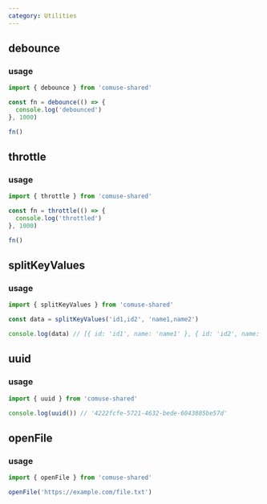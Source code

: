```yaml
---
category: Utilities
---
```


## debounce

### usage

```ts
import { debounce } from 'comuse-shared'

const fn = debounce(() => {
  console.log('debounced')
}, 1000)

fn()
```

## throttle

### usage

```ts
import { throttle } from 'comuse-shared'

const fn = throttle(() => {
  console.log('throttled')
}, 1000)

fn()
```

## splitKeyValues

### usage

```ts
import { splitKeyValues } from 'comuse-shared'

const data = splitKeyValues('id1,id2', 'name1,name2')

console.log(data) // [{ id: 'id1', name: 'name1' }, { id: 'id2', name: 'name2' }]
```

## uuid

### usage

```ts
import { uuid } from 'comuse-shared'

console.log(uuid()) // '4222fcfe-5721-4632-bede-6043885be57d'
```

## openFile

### usage

```ts
import { openFile } from 'comuse-shared'

openFile('https://example.com/file.txt')
```
